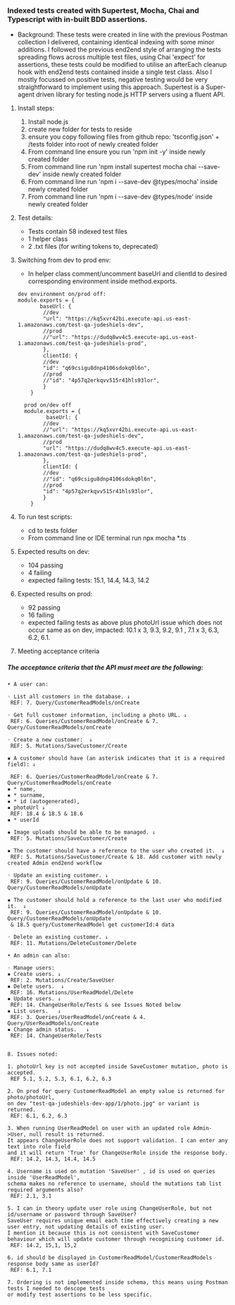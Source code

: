 ### Indexed tests created with Supertest, Mocha, Chai and Typescript with in-built BDD assertions. 

- Background: These tests were created in line with the previous Postman collection I delivered, containing identical indexing with some minor additions. I followed the previous end2end style of arranging the tests spreading flows across multiple test files, using Chai 'expect' for assertions, these tests could be modified to utilise an afterEach cleanup hook with end2end tests contained inside a single test class. Also I mostly focussed on positive tests, negative testing would be very straightforward to implement using this approach. Supertest is a Super-agent driven library for testing node.js HTTP servers using a fluent API.

1. Install steps:
	1. Install node.js
	2. create new folder for tests to reside
	3. ensure you copy following files from github repo: 'tsconfig.json' + /tests folder into root of newly created folder
	4. From command line ensure you run 'npm init -y' inside newly created folder
	5. From command line run 'npm install supertest mocha chai --save-dev' inside newly created folder
	6. From command line run 'npm i --save-dev @types/mocha' inside newly created folder
	7. From command line run 'npm i --save-dev @types/node' inside newly created folder
	
2. Test details: 
	- Tests contain 58 indexed test files
	- 1 helper class
	- 2 .txt files (for writing tokens to, deprecated)
	
3. Switching from dev to prod env:
	- In helper class comment/uncomment baseUrl and clientId to desired corresponding environment inside method.exports. 
	```
	dev environment on/prod off:
	module.exports = {
		   baseUrl: {
			//dev
			"url": "https://kq5xvr42bi.execute-api.us-east-1.amazonaws.com/test-qa-judeshiels-dev",
			//prod
			//"url": "https://dudq8wv4c5.execute-api.us-east-1.amazonaws.com/test-qa-judeshiels-prod",
		    },
		    clientId: {
			//dev
			"id": "q69csigu8dnp4106sdokq0l6n",
			//prod
			//"id": "4p57q2erkqvv515r41hls93lor",
		    }
	    }
	    
	  prod on/dev off  
	  module.exports = {
		     baseUrl: {
			//dev
			//"url": "https://kq5xvr42bi.execute-api.us-east-1.amazonaws.com/test-qa-judeshiels-dev",
			//prod
			"url": "https://dudq8wv4c5.execute-api.us-east-1.amazonaws.com/test-qa-judeshiels-prod",
		    },
		    clientId: {
			//dev
			//"id": "q69csigu8dnp4106sdokq0l6n",
			//prod
			"id": "4p57q2erkqvv515r41hls93lor",
		    }
	    }
4. To run test scripts:
	- cd to tests folder
	- From command line or IDE terminal run npx mocha *.ts
		
5. Expected results on dev:
	- 104 passing
  	- 4 failing
	- expected failing tests: 15.1, 14.4, 14.3, 14.2 
	
6. Expected results on prod:
	- 92 passing
  	- 16 failing
	- expected failing tests as above plus photoUrl issue which does not occur same as on dev, impacted: 10.1 x 3, 9.3, 9.2, 9.1 , 7.1 x 3, 6.3, 6.2, 6.1.
	
7. Meeting acceptance criteria

##### The acceptance criteria that the API must meet are the following:

	• A user can:
	
	◦ List all customers in the database. ↓
	 REF: 7. Query/CustomerReadModels/onCreate

	◦ Get full customer information, including a photo URL. ↓
	 REF: 6. Queries/CustomerReadModel/onCreate & 7. Query/CustomerReadModels/onCreate 

	◦ Create a new customer:  ↓
	 REF: 5. Mutations/SaveCustomer/Create

	▪ A customer should have (an asterisk indicates that it is a required field): ↓

	 REF: 6. Queries/CustomerReadModel/onCreate & 7. Query/CustomerReadModels/onCreate 
	▪ * name,
	▪ * surname,
	▪ * id (autogenerated),
	▪ photoUrl ↓
	 REF: 18.4 & 18.5 & 18.6
	▪ * userId
  
	▪ Image uploads should be able to be managed. ↓
	 REF: 5. Mutations/SaveCustomer/Create

	▪ The customer should have a reference to the user who created it.  ↓
	 REF: 5. Mutations/SaveCustomer/Create & 18. Add customer with newly created Admin end2end workflow

	◦ Update an existing customer. ↓
	 REF: 9. Queries/CustomerReadModel/onUpdate & 10. Query/CustomerReadModels/onUpdate

	▪ The customer should hold a reference to the last user who modified it.  ↓
	 REF: 9. Queries/CustomerReadModel/onUpdate & 10. Query/CustomerReadModels/onUpdate 
	 & 18.5 query/CustomerReadModel get customerId:4 data

	◦ Delete an existing customer. ↓
	 REF: 11. Mutations/DeleteCustomer/Delete

	• An admin can also:   
	
	◦ Manage users:
	▪ Create users. ↓
	 REF: 2. Mutations/Create/SaveUser
	▪ Delete users.  ↓
	 REF: 16. Mutations/UserReadModel/Delete
	▪ Update users. ↓
	 REF: 14. ChangeUserRole/Tests & see Issues Noted below
	▪ List users.   ↓
	 REF: 3. Queries/UserReadModel/onCreate & 4. Query/UserReadModels/onCreate
	▪ Change admin status.   ↓
	 REF: 14. ChangeUserRole/Tests 
 
	 
	8. Issues noted: 
	
	1. photoUrl key is not accepted inside SaveCustomer mutation, photo is accepted.
	 REF 5.1, 5.2, 5.3, 6.1, 6.2, 6.3

	2. On prod for query CustomerReadModel an empty value is returned for photo/photoUrl, 
	on dev "test-qa-judeshiels-dev-app/1/photo.jpg" or variant is returned. 
	 REF: 6.1, 6.2, 6.3

	3. When running UserReadModel on user with an updated role Admin->User, null result is returned.
	It appears ChangeUserRole does not support validation. I can enter any text into role field 
	and it will return 'True' for ChangeUserRole inside the response body. 
	 REF: 14.2, 14.3, 14.4, 14.5

	4. Username is used on mutation 'SaveUser' , id is used on queries inside 'UserReadModel', 
	schema makes no reference to username, should the mutations tab list required arguments also?
	 REF: 2.1, 3.1

	5. I can in theory update user role using ChangeUserRole, but not id/username or password through SaveUser? 
	SaveUser requires unique email each time effectively creating a new user entry, not updating details of existing user. 
	I mention it because this is not consistent with SaveCustomer behaviour which will update customer through recognising customer id.
	 REF: 14.2, 15,1, 15,2

	6. id should be displayed in CustomerReadModel/CustomerReadModels response body same as userId?
	 REF: 6.1, 7.1

	7. Ordering is not implemented inside schema, this means using Postman tests I needed to descope tests 
	or modify test assertions to be less specific.
